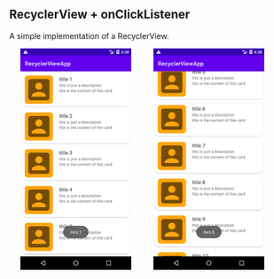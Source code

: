 ## RecyclerView + onClickListener

A simple implementation of a RecyclerView.

<img src="images/001.png" width="200" hspace="20"/><img src="images/002.png" width="200" hspace="20"/>
